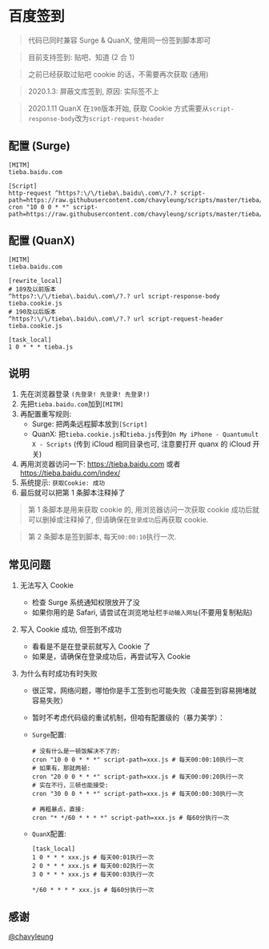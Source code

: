 # 百度签到

> 代码已同时兼容 Surge & QuanX, 使用同一份签到脚本即可

> 目前支持签到: 贴吧、知道 (2 合 1)

> 之前已经获取过贴吧 cookie 的话，不需要再次获取 (通用)

> 2020.1.3: 屏蔽文库签到, 原因: 实际签不上

> 2020.1.11 QuanX 在`190`版本开始, 获取 Cookie 方式需要从`script-response-body`改为`script-request-header`

## 配置 (Surge)

```properties
[MITM]
tieba.baidu.com

[Script]
http-request ^https?:\/\/tieba\.baidu\.com\/?.? script-path=https://raw.githubusercontent.com/chavyleung/scripts/master/tieba/tieba.cookie.js
cron "10 0 0 * *" script-path=https://raw.githubusercontent.com/chavyleung/scripts/master/tieba/tieba.js
```

## 配置 (QuanX)

```properties
[MITM]
tieba.baidu.com

[rewrite_local]
# 189及以前版本
^https?:\/\/tieba\.baidu\.com\/?.? url script-response-body tieba.cookie.js
# 190及以后版本
^https?:\/\/tieba\.baidu\.com\/?.? url script-request-header tieba.cookie.js

[task_local]
1 0 * * * tieba.js
```

## 说明

1. 先在浏览器登录 `(先登录! 先登录! 先登录!)`
2. 先把`tieba.baidu.com`加到`[MITM]`
3. 再配置重写规则:
   - Surge: 把两条远程脚本放到`[Script]`
   - QuanX: 把`tieba.cookie.js`和`tieba.js`传到`On My iPhone - Quantumult X - Scripts` (传到 iCloud 相同目录也可, 注意要打开 quanx 的 iCloud 开关)
4. 再用浏览器访问一下: https://tieba.baidu.com 或者 https://tieba.baidu.com/index/
5. 系统提示: `获取Cookie: 成功`
6. 最后就可以把第 1 条脚本注释掉了

> 第 1 条脚本是用来获取 cookie 的, 用浏览器访问一次获取 cookie 成功后就可以删掉或注释掉了, 但请确保在`登录成功`后再获取 cookie.

> 第 2 条脚本是签到脚本, 每天`00:00:10`执行一次.

## 常见问题

1. 无法写入 Cookie

   - 检查 Surge 系统通知权限放开了没
   - 如果你用的是 Safari, 请尝试在浏览地址栏`手动输入网址`(不要用复制粘贴)

2. 写入 Cookie 成功, 但签到不成功

   - 看看是不是在登录前就写入 Cookie 了
   - 如果是，请确保在登录成功后，再尝试写入 Cookie

3. 为什么有时成功有时失败

   - 很正常，网络问题，哪怕你是手工签到也可能失败（凌晨签到容易拥堵就容易失败）
   - 暂时不考虑代码级的重试机制，但咱有配置级的（暴力美学）：

   - `Surge`配置:

     ```properties
     # 没有什么是一顿饭解决不了的:
     cron "10 0 0 * * *" script-path=xxx.js # 每天00:00:10执行一次
     # 如果有，那就两顿:
     cron "20 0 0 * * *" script-path=xxx.js # 每天00:00:20执行一次
     # 实在不行，三顿也能接受:
     cron "30 0 0 * * *" script-path=xxx.js # 每天00:00:30执行一次

     # 再粗暴点，直接:
     cron "* */60 * * * *" script-path=xxx.js # 每60分执行一次
     ```

   - `QuanX`配置:

     ```properties
     [task_local]
     1 0 * * * xxx.js # 每天00:01执行一次
     2 0 * * * xxx.js # 每天00:02执行一次
     3 0 * * * xxx.js # 每天00:03执行一次

     */60 * * * * xxx.js # 每60分执行一次
     ```

## 感谢

[@chavyleung](https://github.com/chavyleung/scripts/tree/master/tieba)

